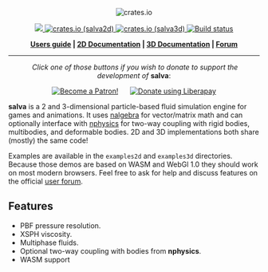 <p align="center">
  <img src="https://salva.rs/img/logo_salva_full.svg" alt="crates.io">
</p>
<p align="center">
    <a href="https://discord.gg/vt9DJSW">
        <img src="https://img.shields.io/discord/507548572338880513.svg?logo=discord&colorB=7289DA">
    </a>
    <a href="https://crates.io/crates/salva2d">
         <img src="https://img.shields.io/crates/v/salva2d.svg?style=flat-square&label=crates.io%20(salva2d)" alt="crates.io (salva2d)">
    </a>
    <a href="https://crates.io/crates/salva3d">
         <img src="https://img.shields.io/crates/v/salva3d.svg?style=flat-square&label=crates.io%20(salva3d)" alt="crates.io (salva3d)">
    </a>
    <a href="https://travis-ci.org/rustsim/salva">
        <img src="https://travis-ci.org/rustsim/salva.svg?branch=master" alt="Build status">
    </a>
</p>
<p align = "center">
    <strong>
        <a href="https://salva.rs">Users guide</a> | <a href="https://salva.rs/rustdoc/salva2d/index.html">2D Documentation</a> | <a href="https://salva.rs/rustdoc/salva3d/index.html">3D Documentation</a> | <a href="https://discourse.nphysics.org">Forum</a>
    </strong>
</p>

-----

<p align = "center">
  <i>Click one of those buttons if you wish to donate to support the development of</i> <b>salva</b>:
</p>

<p align = "center">
<a href="https://www.patreon.com/bePatron?u=7111380" ><img src="https://c5.patreon.com/external/logo/become_a_patron_button.png" alt="Become a Patron!" /></a>
&nbsp;&nbsp;&nbsp;&nbsp;
<a href="https://liberapay.com/sebcrozet/donate"><img alt="Donate using Liberapay" src="https://liberapay.com/assets/widgets/donate.svg"></a>
</p>

**salva** is a 2 and 3-dimensional particle-based fluid simulation engine for games and animations.
It uses [nalgebra](https://nalgebra.org) for vector/matrix math and can optionally interface with
[nphysics](https://nphysics.org) for two-way coupling with rigid bodies, multibodies, and deformable bodies.
2D and 3D implementations both share (mostly) the same code!


Examples are available in the `examples2d` and `examples3d` directories.  Because those demos are based on
WASM and WebGl 1.0 they should work on most modern browsers. Feel free to ask for help
and discuss features on the official [user forum](https://discourse.nphysics.org).

## Features
- PBF pressure resolution.
- XSPH viscosity.
- Multiphase fluids.
- Optional two-way coupling with bodies from **nphysics**.
- WASM support
